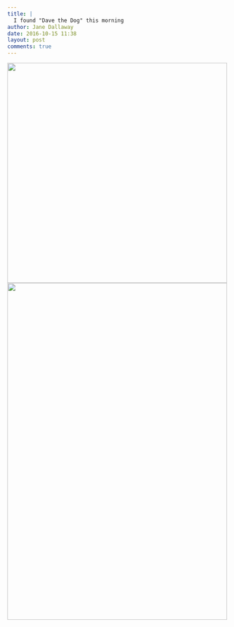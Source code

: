```yaml
---
title: |
  I found "Dave the Dog" this morning
author: Jane Dallaway
date: 2016-10-15 11:38
layout: post
comments: true
---
```


<div>
        <a href="http://static.skitters.dallaway.com/2016-10-15-i-found--dave-the-dog--this-morning-fullsize-IMG_4153.JPG">
          <img src="http://static.skitters.dallaway.com/2016-10-15-i-found--dave-the-dog--this-morning-thumb-IMG_4153.JPG" width="500" height="500"/>
        </a>
      </div><div>
        <a href="http://static.skitters.dallaway.com/2016-10-15-i-found--dave-the-dog--this-morning-fullsize-IMG_4155.JPG">
          <img src="http://static.skitters.dallaway.com/2016-10-15-i-found--dave-the-dog--this-morning-thumb-IMG_4155.JPG" width="500" height="765"/>
        </a>
      </div>



  


  

      